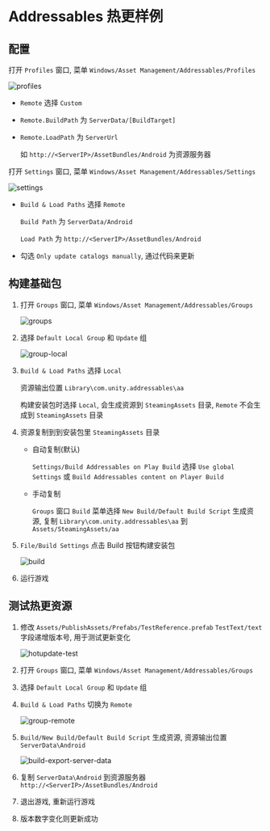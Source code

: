 # Addressables 热更样例

## 配置

打开 `Profiles` 窗口, 菜单 `Windows/Asset Management/Addressables/Profiles`

![profiles](Documentation~/images/profiles.jpg)

- `Remote` 选择 `Custom`

- `Remote.BuildPath` 为 `ServerData/[BuildTarget]`

- `Remote.LoadPath` 为 `ServerUrl`

  如 `http://<ServerIP>/AssetBundles/Android` 为资源服务器



打开 `Settings` 窗口, 菜单 `Windows/Asset Management/Addressables/Settings` 

![settings](Documentation~/images/settings.jpg)

- `Build & Load Paths` 选择 `Remote`

  `Build Path` 为 `ServerData/Android`

  `Load Path` 为 `http://<ServerIP>/AssetBundles/Android`

- 勾选 `Only update catalogs manually`, 通过代码来更新



## 构建基础包

1. 打开 `Groups` 窗口, 菜单 `Windows/Asset Management/Addressables/Groups` 

   ![groups](Documentation~/images/groups.jpg)

2. 选择 `Default Local Group` 和 `Update` 组

   ![group-local](Documentation~/images/group-local.jpg)

3. `Build & Load Paths` 选择 `Local`

   资源输出位置 `Library\com.unity.addressables\aa`

   构建安装包时选择 `Local`, 会生成资源到 `SteamingAssets` 目录, `Remote` 不会生成到 `SteamingAssets` 目录

4. 资源复制到到安装包里 `SteamingAssets` 目录

   - 自动复制(默认)

     `Settings/Build Addressables on Play Build` 选择 `Use global Settings` 或 `Build Addressables content on Player Build` 

   - 手动复制

     `Groups` 窗口 `Build` 菜单选择 `New Build/Default Build Script` 生成资源, 复制 `Library\com.unity.addressables\aa` 到 `Assets/SteamingAssets/aa`

5. `File/Build Settings` 点击 Build 按钮构建安装包

   ![build](Documentation~/images/build.jpg)

6. 运行游戏

## 测试热更资源

1. 修改 `Assets/PublishAssets/Prefabs/TestReference.prefab` `TestText/text` 字段递增版本号, 用于测试更新变化

   ![hotupdate-test](Documentation~/images/hotupdate-test.jpg)

2. 打开 `Groups` 窗口, 菜单 `Windows/Asset Management/Addressables/Groups` 

3. 选择 `Default Local Group` 和 `Update` 组

4. `Build & Load Paths` 切换为 `Remote`

   ![group-remote](Documentation~/images/group-remote.png)

5. `Build/New Build/Default Build Script` 生成资源, 资源输出位置 `ServerData\Android`

   ![build-export-server-data](Documentation~/images/build-export-server-data.png)

6. 复制 `ServerData\Android` 到资源服务器 `http://<ServerIP>/AssetBundles/Android`

7. 退出游戏, 重新运行游戏

8. 版本数字变化则更新成功

